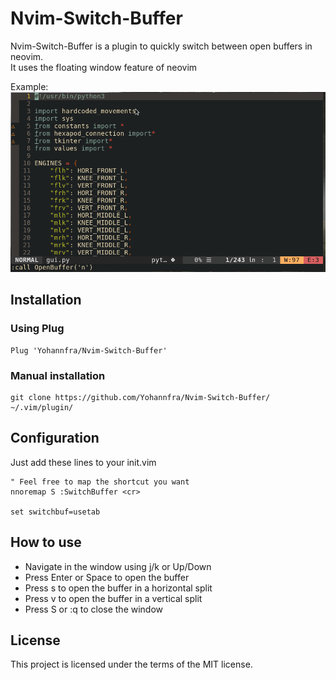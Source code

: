 # Nvim-Switch-Buffer

Nvim-Switch-Buffer is a plugin to quickly switch between open buffers in neovim.\
It uses the floating window feature of neovim

Example: \
![alt text](.github/demo.gif "Utilisation example")

## Installation

### Using Plug
```
Plug 'Yohannfra/Nvim-Switch-Buffer'
```

### Manual installation
```
git clone https://github.com/Yohannfra/Nvim-Switch-Buffer/ ~/.vim/plugin/
```

## Configuration

Just add these lines to your init.vim
```vim
" Feel free to map the shortcut you want
nnoremap S :SwitchBuffer <cr>

set switchbuf=usetab
```

## How to use

- Navigate in the window using j/k or Up/Down
- Press Enter or Space to open the buffer
- Press s to open the buffer in a horizontal split
- Press v to open the buffer in a vertical split
- Press S or :q to close the window

## License

This project is licensed under the terms of the MIT license.
